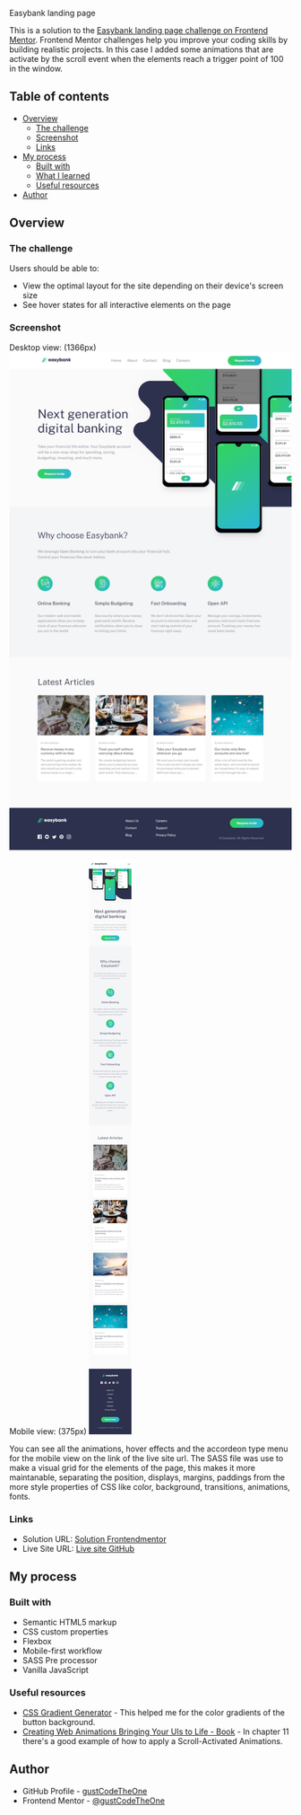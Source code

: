 Easybank landing page

This is a solution to the [Easybank landing page challenge on Frontend Mentor](https://www.frontendmentor.io/challenges/easybank-landing-page-WaUhkoDN). Frontend Mentor challenges help you improve your coding skills by building realistic projects. In this case I added some animations that are activate by the scroll event when the elements reach a trigger point of 100 in the window. 

## Table of contents

- [Overview](#overview)
  - [The challenge](#the-challenge)
  - [Screenshot](#screenshot)
  - [Links](#links)
- [My process](#my-process)
  - [Built with](#built-with)
  - [What I learned](#what-i-learned)
  - [Useful resources](#useful-resources)
- [Author](#author)

## Overview

### The challenge

Users should be able to:

- View the optimal layout for the site depending on their device's screen size
- See hover states for all interactive elements on the page

### Screenshot
Desktop view: (1366px)
![](./media/images/Easybank-Landing-Page-desktop-view.jpg)

Mobile view: (375px)
![](./media/images/Easybank-Landing-Page-mobile-view.jpg)

You can see all the animations, hover effects and the accordeon type menu for the mobile view on the link of the live site url. The SASS file was use to make a visual grid for the elements of the page, this makes it more maintanable, separating the position, displays, margins, paddings from the more style properties of CSS like color, background, transitions, animations, fonts.

### Links
- Solution URL: [Solution Frontendmentor](https://www.frontendmentor.io/solutions/easybank-landing-page-with-html-css-sass-and-javascript-w2qPgELcj)
- Live Site URL: [Live site GitHub](https://gustcodetheone.github.io/easybankLandingPage/)

## My process

### Built with

- Semantic HTML5 markup
- CSS custom properties
- Flexbox
- Mobile-first workflow
- SASS Pre processor
- Vanilla JavaScript

### Useful resources

- [CSS Gradient Generator](https://cssgradient.io/) - This helped me for the color gradients of the button background.
- [Creating Web Animations Bringing Your UIs to Life - Book](https://www.amazon.es/dp/B06XRMMG64/ref=dp-kindle-redirect?_encoding=UTF8&btkr=1) - In chapter 11 there's a good example of how to apply a Scroll-Activated Animations.

## Author

- GitHub Profile - [gustCodeTheOne](https://github.com/gustCodeTheOne/)
- Frontend Mentor - [@gustCodeTheOne](https://www.frontendmentor.io/profile/gustCodeTheOne)
